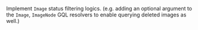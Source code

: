 Implement `Image` status filtering logics. (e.g. adding an optional argument to the `Image`, `ImageNode` GQL resolvers to enable querying deleted images as well.)
